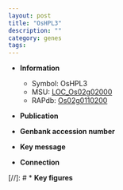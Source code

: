 ```yaml
---
layout: post
title: "OsHPL3"
description: ""
category: genes
tags: 
---
```


* **Information**  
    + Symbol: OsHPL3  
    + MSU: [LOC_Os02g02000](http://rice.uga.edu/cgi-bin/ORF_infopage.cgi?orf=LOC_Os02g02000)  
    + RAPdb: [Os02g0110200](http://rapdb.dna.affrc.go.jp/viewer/gbrowse_details/irgsp1?name=Os02g0110200)  

* **Publication**  

* **Genbank accession number**  

* **Key message**  

* **Connection**  

[//]: # * **Key figures**  



